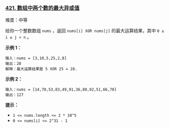 ### [421\. 数组中两个数的最大异或值](https://leetcode.cn/problems/maximum-xor-of-two-numbers-in-an-array/)

难度：中等

给你一个整数数组 `nums` ，返回 `nums[i] XOR nums[j]` 的最大运算结果，其中 `0 ≤ i ≤ j < n` 。

**示例 1：**

```
输入：nums = [3,10,5,25,2,8]
输出：28
解释：最大运算结果是 5 XOR 25 = 28.
```

**示例 2：**

```
输入：nums = [14,70,53,83,49,91,36,80,92,51,66,70]
输出：127
```

**提示：**

-   `1 <= nums.length <= 2 * 10^5`
-   `0 <= nums[i] <= 2^31 - 1`
